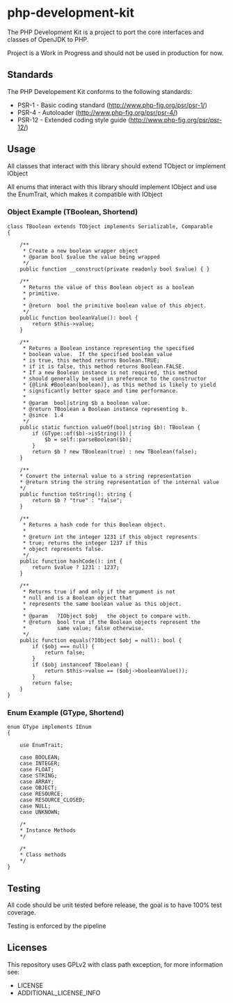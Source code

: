# php-development-kit
The PHP Development Kit is a project to port the core interfaces and classes of OpenJDK to PHP.

Project is a Work in Progress and should not be used in production for now.

## Standards

The PHP Developement Kit conforms to the following standards:

- PSR-1 - Basic coding standard (http://www.php-fig.org/psr/psr-1/)
- PSR-4 - Autoloader (http://www.php-fig.org/psr/psr-4/)
- PSR-12 - Extended coding style guide (http://www.php-fig.org/psr/psr-12/)

## Usage
All classes that interact with this library should extend TObject or implement IObject

All enums that interact with this library should implement IObject and use the EnumTrait, which makes it compatible with IObject

### Object Example (TBoolean, Shortend)

    class TBoolean extends TObject implements Serializable, Comparable
    {
    
        /**
         * Create a new boolean wrapper object
         * @param bool $value the value being wrapped
         */
        public function __construct(private readonly bool $value) { }
  
        /**
         * Returns the value of this Boolean object as a boolean
         * primitive.
         *
         * @return  bool the primitive boolean value of this object.
         */
        public function booleanValue(): bool {
            return $this->value;
        }
    
        /**
         * Returns a Boolean instance representing the specified
         * boolean value.  If the specified boolean value
         * is true, this method returns Boolean.TRUE;
         * if it is false, this method returns Boolean.FALSE.
         * If a new Boolean instance is not required, this method
         * should generally be used in preference to the constructor
         * {@link #Boolean(boolean)}, as this method is likely to yield
         * significantly better space and time performance.
         *
         * @param  bool|string $b a boolean value.
         * @return TBoolean a Boolean instance representing b.
         * @since  1.4
         */
        public static function valueOf(bool|string $b): TBoolean {
            if (GType::of($b)->isString()) {
                $b = self::parseBoolean($b);
            }
            return $b ? new TBoolean(true) : new TBoolean(false);
        }
        
        /**
        * Convert the internal value to a string representation
        * @return string the string representation of the internal value
        */
        public function toString(): string {
            return $b ? "true" : "false";
        }
    
        /**
         * Returns a hash code for this Boolean object.
         *
         * @return int the integer 1231 if this object represents
         * true; returns the integer 1237 if this
         * object represents false.
         */
        public function hashCode(): int {
            return $value ? 1231 : 1237;
        }
    
        /**
         * Returns true if and only if the argument is not
         * null and is a Boolean object that
         * represents the same boolean value as this object.
         *
         * @param   ?IObject $obj   the object to compare with.
         * @return  bool true if the Boolean objects represent the
         *          same value; false otherwise.
         */
        public function equals(?IObject $obj = null): bool {
            if ($obj === null) {
                return false;
            }
            if ($obj instanceof TBoolean) {
                return $this->value == ($obj->booleanValue());
            }
            return false;
        }
    }

### Enum Example (GType, Shortend)

    enum GType implements IEnum
    {

        use EnumTrait;

        case BOOLEAN;
        case INTEGER;
        case FLOAT;
        case STRING;
        case ARRAY;
        case OBJECT;
        case RESOURCE;
        case RESOURCE_CLOSED;
        case NULL;
        case UNKNOWN;

        /*
        * Instance Methods
        */

        /*
        * Class methods
        */
    }


## Testing

All code should be unit tested before release, the goal is to have 100% test coverage.

Testing is enforced by the pipeline

## Licenses 
This repository uses GPLv2 with class path exception, for more information see:
- LICENSE
- ADDITIONAL_LICENSE_INFO

